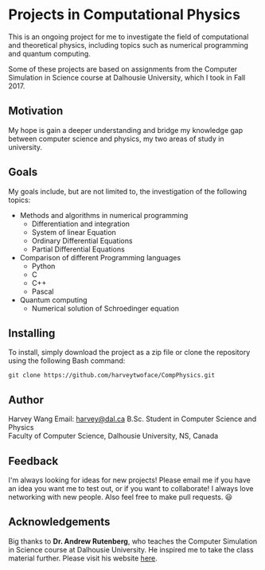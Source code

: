 # Projects in Computational Physics

This is an ongoing project for me to investigate the field of computational and theoretical physics, including topics such as numerical programming and quantum computing.

Some of these projects are based on assignments from the Computer Simulation in Science course at Dalhousie University, which I took in Fall 2017.

## Motivation

My hope is gain a deeper understanding and bridge my knowledge gap between computer science and physics, my two areas of study in university.

## Goals

My goals include, but are not limited to, the investigation of the following topics:
* Methods and algorithms in numerical programming
    * Differentiation and integration
    * System of linear Equation
    * Ordinary Differential Equations
    * Partial Differential Equations
* Comparison of different Programming languages
    * Python
    * C
    * C++
    * Pascal
* Quantum computing
    * Numerical solution of Schroedinger equation

## Installing

To install, simply download the project as a zip file or clone the repository using the following Bash command:

```
git clone https://github.com/harveytwoface/CompPhysics.git
```

## Author

Harvey Wang
Email: harvey@dal.ca
B.Sc. Student in Computer Science and Physics  
Faculty of Computer Science, Dalhousie University, NS, Canada

## Feedback

I'm always looking for ideas for new projects! Please email me if you have an idea you want me to test out, or if you want to collaborate! I always love networking with new people. Also feel free to make pull requests. 😃

## Acknowledgements

Big thanks to **Dr. Andrew Rutenberg**, who teaches the Computer Simulation in Science course at Dalhousie University. He inspired me to take the class material further. Please visit his website [here](http://fizz.phys.dal.ca/~adr/).
